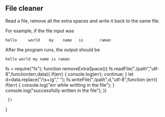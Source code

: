 ## File cleaner
Read a file, remove all the extra spaces and write it back to the same file.

For example, if the file input was
```
hello     world    my    name   is       raman
```

After the program runs, the output should be

```
hello world my name is raman
```
fs = require("fs");
function removeExtraSpace(){
     fs.readFile("./path","utf-8",function(err,data){
        if(err)
        {
            console.log(err);
            continue;
        }
        let d=data.replace("/\s+/g"," ");<!--replace the extra space with single space  -->
        <!-- let write the modified data in file using writeFile method -->
        fs.writeFile("./path",d,"utf-8",function (err){
            if(err)
            {
                console.log("err while writting in the file");
            }
            console.log("successfully written in the file");
        })

     })
}